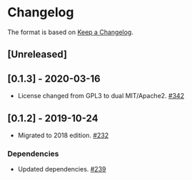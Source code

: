 # Changelog

The format is based on [Keep a Changelog].

[Keep a Changelog]: http://keepachangelog.com/en/1.0.0/

## [Unreleased]

## [0.1.3] - 2020-03-16
- License changed from GPL3 to dual MIT/Apache2. [#342](https://github.com/paritytech/parity-common/pull/342)

## [0.1.2] - 2019-10-24
- Migrated to 2018 edition. [#232](https://github.com/paritytech/parity-common/pull/232)
### Dependencies
- Updated dependencies. [#239](https://github.com/paritytech/parity-common/pull/239)
